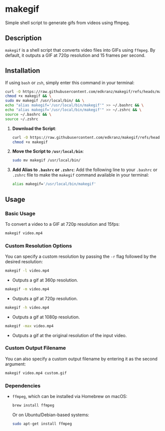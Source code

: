 # makegif
Simple shell script to generate gifs from videos using ffmpeg.

## Description
`makegif` is a shell script that converts video files into GIFs using `ffmpeg`. By default, it outputs a GIF at 720p resolution and 15 frames per second.

## Installation

If using `bash` or `zsh`, simply enter this command in your terminal:
```sh
curl -O https://raw.githubusercontent.com/edkranz/makegif/refs/heads/main/makegif && \
chmod +x makegif && \
sudo mv makegif /usr/local/bin/ && \
echo "alias makegif='/usr/local/bin/makegif'" >> ~/.bashrc && \
echo "alias makegif='/usr/local/bin/makegif'" >> ~/.zshrc && \
source ~/.bashrc && \
source ~/.zshrc
```

1. **Download the Script**:
    ```sh
    curl -O https://raw.githubusercontent.com/edkranz/makegif/refs/heads/main/makegif
    chmod +x makegif
    ```

2. **Move the Script to `/usr/local/bin`**:
    ```sh
    sudo mv makegif /usr/local/bin/
    ```

3. **Add Alias to `.bashrc` or `.zshrc`**:
    Add the following line to your `.bashrc` or `.zshrc` file to make the `makegif` command available in your terminal:
    ```sh
    alias makegif='/usr/local/bin/makegif'
    ```

## Usage

### Basic Usage
To convert a video to a GIF at 720p resolution and 15fps:
```sh
makegif video.mp4
```

### Custom Resolution Options
You can specify a custom resolution by passing the `-r` flag followed by the desired resolution:
```sh
makegif -l video.mp4
```
- Outputs a gif at 360p resolution.
```sh
makegif -m video.mp4
```
- Outputs a gif at 720p resolution.
```sh
makegif -h video.mp4
```
- Outputs a gif at 1080p resolution.
```sh
makegif -max video.mp4
```
- Outputs a gif at the original resolution of the input video.

### Custom Output Filename
You can also specify a custom output filename by entering it as the second argument:
```sh
makegif video.mp4 custom.gif
```

### Dependencies
- `ffmpeg`, which can be installed via Homebrew on macOS:
    ```sh
    brew install ffmpeg
    ```
    Or on Ubuntu/Debian-based systems:
    ```sh
    sudo apt-get install ffmpeg
    ```